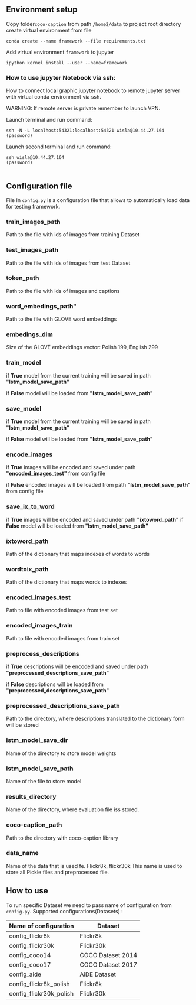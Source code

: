 ## Environment setup

Copy folder`coco-caption` from path `/home2/data` to project root directory
create virtual environment from file
```
conda create --name framework --file requirements.txt
```
Add virtual environment `framework` to jupyter
```
ipython kernel install --user --name=framework
```
### How to use jupyter Notebook via ssh:
How to connect local graphic jupyter notebook to remote jupyter server with virtual conda environment via ssh.

WARNING:
If remote server is private remember to launch VPN.

Launch terminal and run command:
```
ssh -N -L localhost:54321:localhost:54321 wisla@10.44.27.164
(password)
```
Launch second terminal and run command:

```
ssh wisla@10.44.27.164
(password)
```
```

```
## Configuration file
File In `config.py`  is a configuration file that allows to automatically load data for testing framework.


### train_images_path

Path to the file with ids of images from training Dataset

### test_images_path

Path to the file with ids of images from test Dataset

### token_path

Path to the file with ids of images and captions

### word_embedings_path"

Path to the file with GLOVE word embeddings

### embedings_dim

Size of the GLOVE embeddings vector: Polish 199, English 299

### train_model

if __True__ model from the current training will be saved in path __"lstm_model_save_path"__ 

if __False__ model will be loaded from __"lstm_model_save_path"__ 

### save_model

if __True__ model from the current training will be saved in path __"lstm_model_save_path"__ 

if __False__ model will be loaded from __"lstm_model_save_path"__ 

### encode_images

if __True__ images will be encoded and saved under path __"encoded_images_test"__ from config file

if __False__ encoded images will be loaded from path __"lstm_model_save_path"__ from config file

### save_ix_to_word

if __True__ images will be encoded and saved under path __"ixtoword_path"__
if __False__ model will be loaded from __"lstm_model_save_path"__ 

### ixtoword_path

Path of the dictionary that maps indexes of words to words

### wordtoix_path

Path of the dictionary that maps words to indexes 

### encoded_images_test

Path to file with encoded images from test set

### encoded_images_train

Path to file with encoded images from train set

### preprocess_descriptions

if __True__ descriptions will be encoded and saved under path __"preprocessed_descriptions_save_path"__

if __False__ descriptions will be loaded from __"preprocessed_descriptions_save_path"__ 

### preprocessed_descriptions_save_path

Path to the directory, where descriptions translated to the dictionary form will be stored

### lstm_model_save_dir

Name of the directory to store model weights

### lstm_model_save_path

Name of the file to store model

### results_directory

Name of the directory, where evaluation file iss stored.

### coco-caption_path

Path to the directory with coco-caption library

### data_name

Name of the data that is used fe. Flickr8k, flickr30k This name is used to store all Pickle files and preprocessed file.

## How to use
To run specific Dataset we need to pass name of configuration from `config.py`.
Supported configurations(Datasets) :

| Name of configuration| Dataset |
| --- | ----------- |
| config_flickr8k | Flickr8k |
| config_flickr30k | Flickr30k |
|config_coco14| COCO Dataset 2014|
|config_coco17| COCO Dataset 2017|
|config_aide|AiDE Dataset|
| config_flickr8k_polish | Flickr8k |
| config_flickr30k_polish | Flickr30k |

